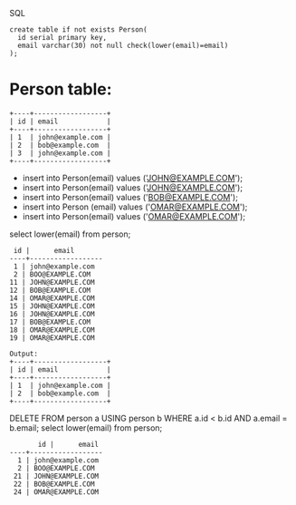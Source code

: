 SQL

```
create table if not exists Person(
  id serial primary key,
  email varchar(30) not null check(lower(email)=email)
);
```	

# Person table:
```
+----+------------------+
| id | email            |
+----+------------------+
| 1  | john@example.com |
| 2  | bob@example.com  |
| 3  | john@example.com |
+----+------------------+
```

- insert into Person(email) values ('JOHN@EXAMPLE.COM');
- insert into Person(email) values ('JOHN@EXAMPLE.COM');
- insert into Person(email) values ('BOB@EXAMPLE.COM');
- insert into Person (email) values ('OMAR@EXAMPLE.COM');
- insert into Person(email) values ('OMAR@EXAMPLE.COM');

 select lower(email) from person;
 ```
  id |      email       
----+------------------
  1 | john@example.com
  2 | BOO@EXAMPLE.COM
 11 | JOHN@EXAMPLE.COM
 12 | BOB@EXAMPLE.COM
 14 | OMAR@EXAMPLE.COM
 15 | JOHN@EXAMPLE.COM
 16 | JOHN@EXAMPLE.COM
 17 | BOB@EXAMPLE.COM
 18 | OMAR@EXAMPLE.COM
 19 | OMAR@EXAMPLE.COM
```
```
Output: 
+----+------------------+
| id | email            |
+----+------------------+
| 1  | john@example.com |
| 2  | bob@example.com  |
+----+------------------+
```
DELETE FROM person a USING person b WHERE a.id < b.id AND a.email = b.email;
select lower(email) from person;
```
       id |      email       
----+------------------
  1 | john@example.com
  2 | BOO@EXAMPLE.COM
 21 | JOHN@EXAMPLE.COM
 22 | BOB@EXAMPLE.COM
 24 | OMAR@EXAMPLE.COM
```
     


